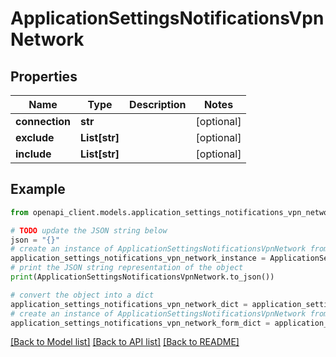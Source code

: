 # ApplicationSettingsNotificationsVpnNetwork


## Properties

Name | Type | Description | Notes
------------ | ------------- | ------------- | -------------
**connection** | **str** |  | [optional] 
**exclude** | **List[str]** |  | [optional] 
**include** | **List[str]** |  | [optional] 

## Example

```python
from openapi_client.models.application_settings_notifications_vpn_network import ApplicationSettingsNotificationsVpnNetwork

# TODO update the JSON string below
json = "{}"
# create an instance of ApplicationSettingsNotificationsVpnNetwork from a JSON string
application_settings_notifications_vpn_network_instance = ApplicationSettingsNotificationsVpnNetwork.from_json(json)
# print the JSON string representation of the object
print(ApplicationSettingsNotificationsVpnNetwork.to_json())

# convert the object into a dict
application_settings_notifications_vpn_network_dict = application_settings_notifications_vpn_network_instance.to_dict()
# create an instance of ApplicationSettingsNotificationsVpnNetwork from a dict
application_settings_notifications_vpn_network_form_dict = application_settings_notifications_vpn_network.from_dict(application_settings_notifications_vpn_network_dict)
```
[[Back to Model list]](../README.md#documentation-for-models) [[Back to API list]](../README.md#documentation-for-api-endpoints) [[Back to README]](../README.md)


